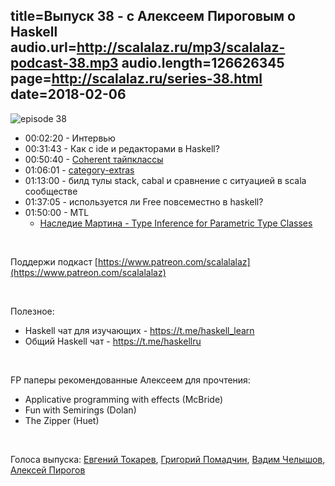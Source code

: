 title=Выпуск 38 - с Алексеем Пироговым о Haskell
audio.url=http://scalalaz.ru/mp3/scalalaz-podcast-38.mp3
audio.length=126626345
page=http://scalalaz.ru/series-38.html
date=2018-02-06
----

![episode 38](img/episode38.jpg)


* 00:02:20 - Интервью
* 00:31:43 - Как с ide и редакторами в Haskell?
* 00:50:40 - [Coherent тайпклассы](https://github.com/lampepfl/dotty/issues/2047)
* 01:06:01 - [category-extras](https://hackage.haskell.org/package/category-extras)
* 01:13:00 - билд тулы stack, cabal и сравнение с ситуацией в scala сообществе
* 01:37:05 - используется ли Free повсеместно в haskell?
* 01:50:00 - MTL
    - [Наследие Мартина - Type Inference for Parametric Type Classes](http://www.cs.yale.edu/publications/techreports/tr900.pdf)

<br/>

Поддержи подкаст [https://www.patreon.com/scalalalaz](https://www.patreon.com/scalalalaz)

<br/>

Полезное:

   - Haskell чат для изучающих - https://t.me/haskell_learn
   - Общий Haskell чат - https://t.me/haskellru

<br/>

FP паперы рекомендованные Алексеем для прочтения:

- Applicative programming with effects (McBride)
- Fun with Semirings (Dolan)
- The Zipper (Huet)

<br/>

Голоса выпуска: [Евгений Токарев](http://github.com/strobe), [Григорий Помадчин](https://github.com/pomadchin),
[Вадим Челышов](http://github.com/dos65),
[Алексей Пирогов](https://github.com/astynax)
